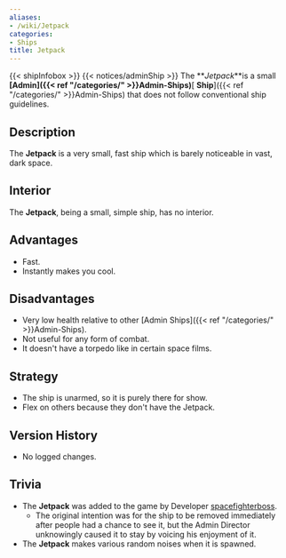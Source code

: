 ```yaml
---
aliases:
- /wiki/Jetpack
categories:
- Ships
title: Jetpack
---
```


{{< shipInfobox >}} {{< notices/adminShip >}} The **_Jetpack_**is a small **[Admin]({{< ref "/categories/" >}}Admin-Ships)**[ **Ship**]({{< ref "/categories/" >}}Admin-Ships) that does not follow conventional ship guidelines. 

## Description

The **Jetpack** is a very small, fast ship which is barely noticeable in vast, dark space.

## Interior

The **Jetpack**, being a small, simple ship, has no interior.

## Advantages

- Fast.
- Instantly makes you cool.

## Disadvantages

- Very low health relative to other [Admin Ships]({{< ref "/categories/" >}}Admin-Ships).
- Not useful for any form of combat.
- It doesn't have a torpedo like in certain space films.

## Strategy

- The ship is unarmed, so it is purely there for show.
- Flex on others because they don't have the Jetpack.

## Version History 

- No logged changes.

## Trivia

- The **Jetpack** was added to the game by Developer [spacefighterboss](https://www.roblox.com/users/39397089).
  - The original intention was for the ship to be removed immediately after people had a chance to see it, but the Admin Director unknowingly caused it to stay by voicing his enjoyment of it.
- The **Jetpack** makes various random noises when it is spawned.